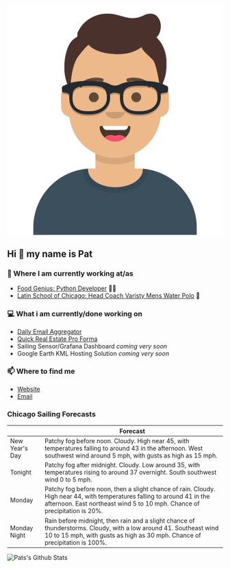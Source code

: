 [![Social banner for p-j-falconer](https://raw.githubusercontent.com/P-J-FALCONER/P-J-FALCONER/master/assets/avataaars.svg)](https://patfalconer.com/)
## Hi :wave: my name is Pat

### 💼 Where I am currently working at/as
- [Food Genius: Python Developer](https://getfoodgenius.com/) 🍔🐍
- [Latin School of Chicago: Head Coach Varisty Mens Water Polo](https://www.latinschool.org/) 🤽


### 💻 What i am currently/done working on
 - [Daily Email Aggregator](https://github.com/P-J-FALCONER/dott_daily_mail)
 - [Quick Real Estate Pro Forma](https://github.com/P-J-FALCONER/henry)
 - Sailing Sensor/Grafana Dashboard *coming very soon*
 - Google Earth KML Hosting Solution *coming very soon*

### 📫 Where to find me
 - [Website](https://patfalconer.com/)
 - [Email](mailto:patrick.j.falconer@gmail.com)


### Chicago Sailing Forecasts
|   | Forecast  |
|---|---|
| New Year&#39;s Day | Patchy fog before noon. Cloudy. High near 45, with temperatures falling to around 43 in the afternoon. West southwest wind around 5 mph, with gusts as high as 15 mph. |
| Tonight | Patchy fog after midnight. Cloudy. Low around 35, with temperatures rising to around 37 overnight. South southwest wind 0 to 5 mph. |
| Monday | Patchy fog before noon, then a slight chance of rain. Cloudy. High near 44, with temperatures falling to around 41 in the afternoon. East northeast wind 5 to 10 mph. Chance of precipitation is 20%. |
| Monday Night | Rain before midnight, then rain and a slight chance of thunderstorms. Cloudy, with a low around 41. Southeast wind 10 to 15 mph, with gusts as high as 30 mph. Chance of precipitation is 100%. |

![Pats's Github Stats](https://github-readme-stats.vercel.app/api?username=p-j-falconer&show_icons=true&theme=radical)
